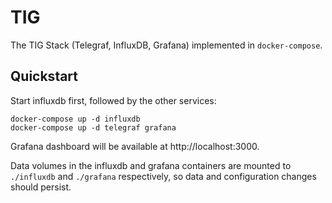 # TIG

The TIG Stack (Telegraf, InfluxDB, Grafana) implemented in `docker-compose`.

## Quickstart

Start influxdb first, followed by the other services:
```
docker-compose up -d influxdb
docker-compose up -d telegraf grafana
```

Grafana dashboard will be available at http://localhost:3000.

Data volumes in the influxdb and grafana containers are mounted to `./influxdb` and `./grafana` respectively, so data and configuration changes should persist.
